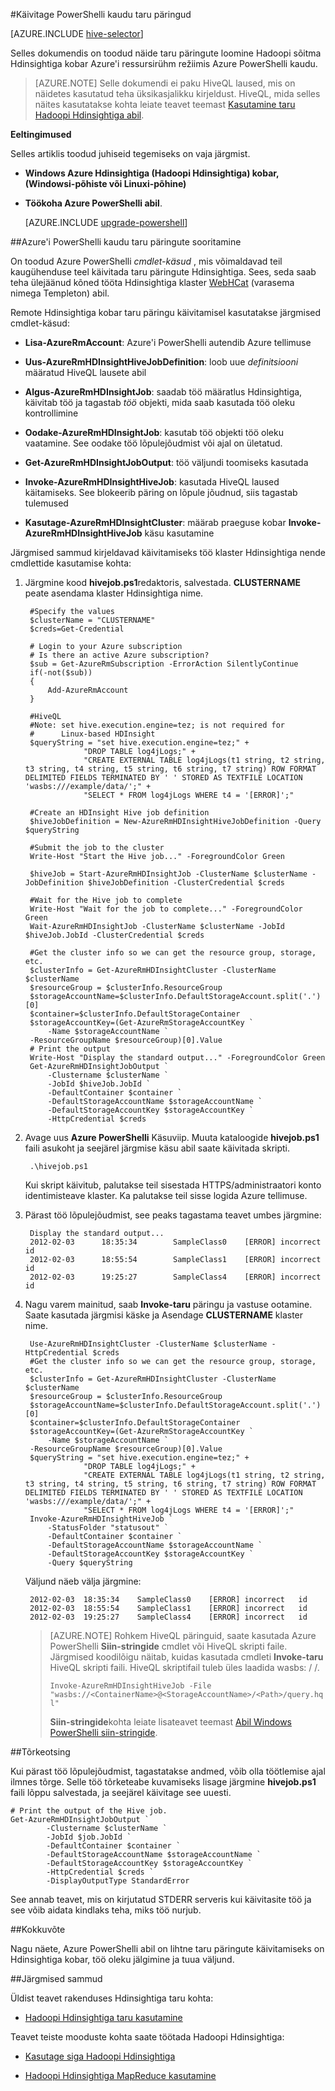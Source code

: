 <properties
   pageTitle="Kasutage Hadoopi taru Hdinsightiga PowerShelli abil | Microsoft Azure'i"
   description="PowerShelli abil saate käivitada taru päringute Hadoopi Hdinsightiga."
   services="hdinsight"
   documentationCenter=""
   authors="Blackmist"
   manager="jhubbard"
   editor="cgronlun"
    tags="azure-portal"/>

<tags
   ms.service="hdinsight"
   ms.devlang="na"
   ms.topic="article"
   ms.tgt_pltfrm="na"
   ms.workload="big-data"
   ms.date="09/07/2016"
   ms.author="larryfr"/>

#<a name="run-hive-queries-using-powershell"></a>Käivitage PowerShelli kaudu taru päringud

[AZURE.INCLUDE [hive-selector](../../includes/hdinsight-selector-use-hive.md)]

Selles dokumendis on toodud näide taru päringute loomine Hadoopi sõitma Hdinsightiga kobar Azure'i ressursirühm režiimis Azure PowerShelli kaudu.

> [AZURE.NOTE] Selle dokumendi ei paku HiveQL laused, mis on näidetes kasutatud teha üksikasjalikku kirjeldust. HiveQL, mida selles näites kasutatakse kohta leiate teavet teemast [Kasutamine taru Hadoopi Hdinsightiga abil](hdinsight-use-hive.md).


**Eeltingimused**

Selles artiklis toodud juhiseid tegemiseks on vaja järgmist.

- **Windows Azure Hdinsightiga (Hadoopi Hdinsightiga) kobar, (Windowsi-põhiste või Linuxi-põhine)**
- **Töökoha Azure PowerShelli abil**.

    [AZURE.INCLUDE [upgrade-powershell](../../includes/hdinsight-use-latest-powershell.md)]

##<a name="run-hive-queries-using-azure-powershell"></a>Azure'i PowerShelli kaudu taru päringute sooritamine

On toodud Azure PowerShelli *cmdlet-käsud* , mis võimaldavad teil kaugühenduse teel käivitada taru päringute Hdinsightiga. Sees, seda saab teha ülejäänud kõned tööta Hdinsightiga klaster [WebHCat](https://cwiki.apache.org/confluence/display/Hive/WebHCat) (varasema nimega Templeton) abil.

Remote Hdinsightiga kobar taru päringu käivitamisel kasutatakse järgmised cmdlet-käsud:

* **Lisa-AzureRmAccount**: Azure'i PowerShelli autendib Azure tellimuse

* **Uus-AzureRmHDInsightHiveJobDefinition**: loob uue *definitsiooni* määratud HiveQL lausete abil

* **Algus-AzureRmHDInsightJob**: saadab töö määratlus Hdinsightiga, käivitab töö ja tagastab *töö* objekti, mida saab kasutada töö oleku kontrollimine

* **Oodake-AzureRmHDInsightJob**: kasutab töö objekti töö oleku vaatamine. See oodake töö lõpulejõudmist või ajal on ületatud.

* **Get-AzureRmHDInsightJobOutput**: töö väljundi toomiseks kasutada

* **Invoke-AzureRmHDInsightHiveJob**: kasutada HiveQL laused käitamiseks. See blokeerib päring on lõpule jõudnud, siis tagastab tulemused

* **Kasutage-AzureRmHDInsightCluster**: määrab praeguse kobar **Invoke-AzureRmHDInsightHiveJob** käsu kasutamine

Järgmised sammud kirjeldavad käivitamiseks töö klaster Hdinsightiga nende cmdlettide kasutamise kohta:

1. Järgmine kood **hivejob.ps1**redaktoris, salvestada. **CLUSTERNAME** peate asendama klaster Hdinsightiga nime.

        #Specify the values
        $clusterName = "CLUSTERNAME"
        $creds=Get-Credential

        # Login to your Azure subscription
        # Is there an active Azure subscription?
        $sub = Get-AzureRmSubscription -ErrorAction SilentlyContinue
        if(-not($sub))
        {
            Add-AzureRmAccount
        }

        #HiveQL
        #Note: set hive.execution.engine=tez; is not required for
        #      Linux-based HDInsight
        $queryString = "set hive.execution.engine=tez;" +
                    "DROP TABLE log4jLogs;" +
                    "CREATE EXTERNAL TABLE log4jLogs(t1 string, t2 string, t3 string, t4 string, t5 string, t6 string, t7 string) ROW FORMAT DELIMITED FIELDS TERMINATED BY ' ' STORED AS TEXTFILE LOCATION 'wasbs:///example/data/';" +
                    "SELECT * FROM log4jLogs WHERE t4 = '[ERROR]';"

        #Create an HDInsight Hive job definition
        $hiveJobDefinition = New-AzureRmHDInsightHiveJobDefinition -Query $queryString 

        #Submit the job to the cluster
        Write-Host "Start the Hive job..." -ForegroundColor Green

        $hiveJob = Start-AzureRmHDInsightJob -ClusterName $clusterName -JobDefinition $hiveJobDefinition -ClusterCredential $creds

        #Wait for the Hive job to complete
        Write-Host "Wait for the job to complete..." -ForegroundColor Green
        Wait-AzureRmHDInsightJob -ClusterName $clusterName -JobId $hiveJob.JobId -ClusterCredential $creds

        #Get the cluster info so we can get the resource group, storage, etc.
        $clusterInfo = Get-AzureRmHDInsightCluster -ClusterName $clusterName
        $resourceGroup = $clusterInfo.ResourceGroup
        $storageAccountName=$clusterInfo.DefaultStorageAccount.split('.')[0]
        $container=$clusterInfo.DefaultStorageContainer
        $storageAccountKey=(Get-AzureRmStorageAccountKey `
            -Name $storageAccountName `
        -ResourceGroupName $resourceGroup)[0].Value
        # Print the output
        Write-Host "Display the standard output..." -ForegroundColor Green
        Get-AzureRmHDInsightJobOutput `
            -Clustername $clusterName `
            -JobId $hiveJob.JobId `
            -DefaultContainer $container `
            -DefaultStorageAccountName $storageAccountName `
            -DefaultStorageAccountKey $storageAccountKey `
            -HttpCredential $creds
            
2. Avage uus **Azure PowerShelli** Käsuviip. Muuta kataloogide **hivejob.ps1** faili asukoht ja seejärel järgmise käsu abil saate käivitada skripti.

        .\hivejob.ps1

    Kui skript käivitub, palutakse teil sisestada HTTPS/administraatori konto identimisteave klaster. Ka palutakse teil sisse logida Azure tellimuse.
    
7. Pärast töö lõpulejõudmist, see peaks tagastama teavet umbes järgmine:

        Display the standard output...
        2012-02-03      18:35:34        SampleClass0    [ERROR] incorrect       id
        2012-02-03      18:55:54        SampleClass1    [ERROR] incorrect       id
        2012-02-03      19:25:27        SampleClass4    [ERROR] incorrect       id

4. Nagu varem mainitud, saab **Invoke-taru** päringu ja vastuse ootamine. Saate kasutada järgmisi käske ja Asendage **CLUSTERNAME** klaster nime.

        Use-AzureRmHDInsightCluster -ClusterName $clusterName -HttpCredential $creds
        #Get the cluster info so we can get the resource group, storage, etc.
        $clusterInfo = Get-AzureRmHDInsightCluster -ClusterName $clusterName
        $resourceGroup = $clusterInfo.ResourceGroup
        $storageAccountName=$clusterInfo.DefaultStorageAccount.split('.')[0]
        $container=$clusterInfo.DefaultStorageContainer
        $storageAccountKey=(Get-AzureRmStorageAccountKey `
            -Name $storageAccountName `
        -ResourceGroupName $resourceGroup)[0].Value
        $queryString = "set hive.execution.engine=tez;" +
                    "DROP TABLE log4jLogs;" +
                    "CREATE EXTERNAL TABLE log4jLogs(t1 string, t2 string, t3 string, t4 string, t5 string, t6 string, t7 string) ROW FORMAT DELIMITED FIELDS TERMINATED BY ' ' STORED AS TEXTFILE LOCATION 'wasbs:///example/data/';" +
                    "SELECT * FROM log4jLogs WHERE t4 = '[ERROR]';"
        Invoke-AzureRmHDInsightHiveJob `
            -StatusFolder "statusout" `
            -DefaultContainer $container `
            -DefaultStorageAccountName $storageAccountName `
            -DefaultStorageAccountKey $storageAccountKey `
            -Query $queryString

    Väljund näeb välja järgmine:

        2012-02-03  18:35:34    SampleClass0    [ERROR] incorrect   id
        2012-02-03  18:55:54    SampleClass1    [ERROR] incorrect   id
        2012-02-03  19:25:27    SampleClass4    [ERROR] incorrect   id

    > [AZURE.NOTE] Rohkem HiveQL päringuid, saate kasutada Azure PowerShelli **Siin-stringide** cmdlet või HiveQL skripti faile. Järgmised koodilõigu näitab, kuidas kasutada cmdleti **Invoke-taru** HiveQL skripti faili. HiveQL skriptifail tuleb üles laadida wasbs: / /.
    >
    > `Invoke-AzureRmHDInsightHiveJob -File "wasbs://<ContainerName>@<StorageAccountName>/<Path>/query.hql"`
    >
    > **Siin-stringide**kohta leiate lisateavet teemast <a href="http://technet.microsoft.com/library/ee692792.aspx" target="_blank">Abil Windows PowerShelli siin-stringide</a>.

##<a name="troubleshooting"></a>Tõrkeotsing

Kui pärast töö lõpulejõudmist, tagastatakse andmed, võib olla töötlemise ajal ilmnes tõrge. Selle töö tõrketeabe kuvamiseks lisage järgmine **hivejob.ps1** faili lõppu salvestada, ja seejärel käivitage see uuesti.

    # Print the output of the Hive job.
    Get-AzureRmHDInsightJobOutput `
            -Clustername $clusterName `
            -JobId $job.JobId `
            -DefaultContainer $container `
            -DefaultStorageAccountName $storageAccountName `
            -DefaultStorageAccountKey $storageAccountKey `
            -HttpCredential $creds `
            -DisplayOutputType StandardError

See annab teavet, mis on kirjutatud STDERR serveris kui käivitasite töö ja see võib aidata kindlaks teha, miks töö nurjub.

##<a name="summary"></a>Kokkuvõte

Nagu näete, Azure PowerShelli abil on lihtne taru päringute käivitamiseks on Hdinsightiga kobar, töö oleku jälgimine ja tuua väljund.

##<a name="next-steps"></a>Järgmised sammud

Üldist teavet rakenduses Hdinsightiga taru kohta:

* [Hadoopi Hdinsightiga taru kasutamine](hdinsight-use-hive.md)

Teavet teiste mooduste kohta saate töötada Hadoopi Hdinsightiga:

* [Kasutage siga Hadoopi Hdinsightiga](hdinsight-use-pig.md)

* [Hadoopi Hdinsightiga MapReduce kasutamine](hdinsight-use-mapreduce.md)
